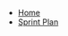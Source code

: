 * [Home](https://github.com/eclipse/codewind/wiki)
* [Sprint Plan](https://github.com/eclipse/codewind/wiki/Sprint_plan.md)
